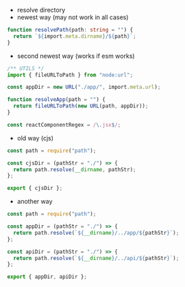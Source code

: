 - resolve directory
- newest way (may not work in all cases)

```ts
function resolvePath(path: string = "") {
  return `${import.meta.dirname}/${path}`;
}
```

- second newest way (works if esm works)

```ts
/** UTILS */
import { fileURLToPath } from "node:url";

const appDir = new URL("./app/", import.meta.url);

function resolveApp(path = "") {
  return fileURLToPath(new URL(path, appDir));
}

const reactComponentRegex = /\.jsx$/;
```

- old way (cjs)

```ts
const path = require("path");

const cjsDir = (pathStr = "./") => {
  return path.resolve(__dirname, pathStr);
};

export { cjsDir };
```

- another way

```ts
const path = require("path");

const appDir = (pathStr = "./") => {
  return path.resolve(`${__dirname}/../app/${pathStr}`);
};

const apiDir = (pathStr = "./") => {
  return path.resolve(`${__dirname}/../api/${pathStr}`);
};

export { appDir, apiDir };
```
